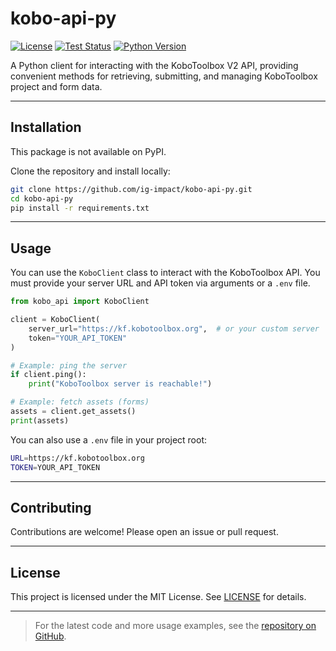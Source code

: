 # kobo-api-py

[![License](https://img.shields.io/github/license/ig-impact/kobo-api-py.svg)](LICENSE)
[![Test Status](https://github.com/ig-impact/kobo-api-py/actions/workflows/python-package.yml/badge.svg)](https://github.com/ig-impact/kobo-api-py/actions/workflows/python-package.yml)
[![Python Version](https://img.shields.io/badge/python-3.10+-blue.svg)](https://www.python.org/)

A Python client for interacting with the KoboToolbox  V2 API, providing convenient methods for retrieving, submitting, and managing KoboToolbox project and form data.

---

## Installation

This package is not available on PyPI.

Clone the repository and install locally:

```bash
git clone https://github.com/ig-impact/kobo-api-py.git
cd kobo-api-py
pip install -r requirements.txt
```

---

## Usage

You can use the `KoboClient` class to interact with the KoboToolbox API. You must provide your server URL and API token via arguments or a `.env` file.

```python
from kobo_api import KoboClient

client = KoboClient(
    server_url="https://kf.kobotoolbox.org",  # or your custom server
    token="YOUR_API_TOKEN"
)

# Example: ping the server
if client.ping():
    print("KoboToolbox server is reachable!")

# Example: fetch assets (forms)
assets = client.get_assets()
print(assets)
```

You can also use a `.env` file in your project root:

```sh
URL=https://kf.kobotoolbox.org
TOKEN=YOUR_API_TOKEN
```

---

## Contributing

Contributions are welcome! Please open an issue or pull request.

---

## License

This project is licensed under the MIT License. See [LICENSE](LICENSE) for details.

---

> For the latest code and more usage examples, see the [repository on GitHub](https://github.com/ig-impact/kobo-api-py).
